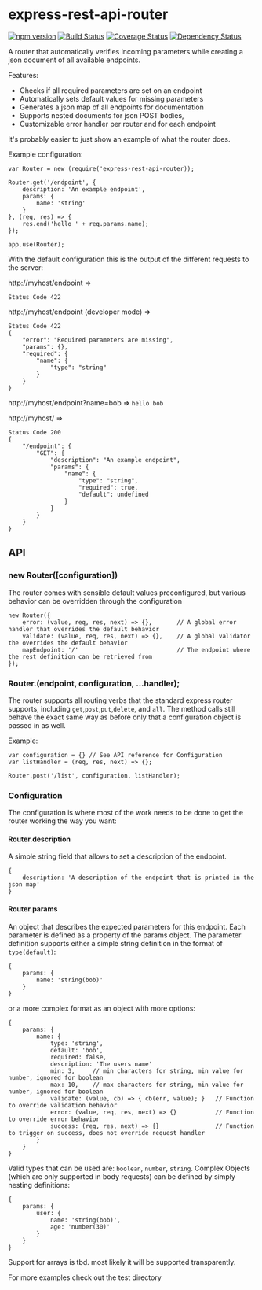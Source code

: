 # express-rest-api-router
[![npm version](https://badge.fury.io/js/elasticsearch-exporter.svg)](http://badge.fury.io/js/elasticsearch-exporter)
[![Build Status](https://travis-ci.org/mallocator/express-rest-api-router.svg?branch=master)](https://travis-ci.org/mallocator/express-rest-api-router)
[![Coverage Status](https://coveralls.io/repos/mallocator/express-rest-api-router/badge.svg?branch=master&service=github)](https://coveralls.io/github/mallocator/express-rest-api-router?branch=master)
[![Dependency Status](https://david-dm.org/mallocator/express-rest-api-router.svg)](https://david-dm.org/mallocator/express-rest-api-router) 

A router that automatically verifies incoming parameters while creating a json document of all available endpoints.

Features:
 * Checks if all required parameters are set on an endpoint
 * Automatically sets default values for missing parameters
 * Generates a json map of all endpoints for documentation 
 * Supports nested documents for json POST bodies,
 * Customizable error handler per router and for each endpoint

It's probably easier to just show an example of what the router does.

Example configuration:

```
var Router = new (require('express-rest-api-router));

Router.get('/endpoint', {
    description: 'An example endpoint',
    params: {
        name: 'string'
    }
}, (req, res) => {
    res.end('hello ' + req.params.name); 
});

app.use(Router);
```

With the default configuration this is the output of the different requests to the server:

http://myhost/endpoint => 
```
Status Code 422
```

http://myhost/endpoint (developer mode) => 
```
Status Code 422 
{ 
    "error": "Required parameters are missing",
    "params": {},
    "required": {
        "name": {
            "type": "string"
        }
    }
}
```

http://myhost/endpoint?name=bob => ```hello bob```

http://myhost/ => 
```
Status Code 200
{
    "/endpoint": {
        "GET": {
            "description": "An example endpoint",
            "params": {
                "name": {
                    "type": "string",
                    "required": true,
                    "default": undefined
                }
            }            
        }
    }
}
```


## API

### new Router([configuration])

The router comes with sensible default values preconfigured, but various behavior can be overridden through the configuration
 
```
new Router({
    error: (value, req, res, next) => {},       // A global error handler that overrides the default behavior
    validate: (value, req, res, next) => {},    // A global validator the overrides the default behavior
    mapEndpoint: '/'                            // The endpoint where the rest definition can be retrieved from
});
```


### Router.<verb>(endpoint, configuration, ...handler);

The router supports all routing verbs that the standard express router supports, including ```get```,```post```,```put```,```delete```, and ```all```.
The method calls still behave the exact same way as before only that a configuration object is passed in as well.

Example: 
```
var configuration = {} // See API reference for Configuration
var listHandler = (req, res, next) => {};

Router.post('/list', configuration, listHandler);
```

### Configuration

The configuration is where most of the work needs to be done to get the router working the way you want:

#### Router.description

A simple string field that allows to set a description of the endpoint.

```
{
    description: 'A description of the endpoint that is printed in the json map'
}
```

#### Router.params

An object that describes the expected parameters for this endpoint. Each parameter is defined as a property of the params object. The parameter definition
supports either a simple string definition in the format of ```type(default)```:
```
{
    params: {
        name: 'string(bob)'
    }
}
```

or a more complex format as an object with more options:
```
{
    params: {
        name: {
            type: 'string',
            default: 'bob',
            required: false,
            description: 'The users name'
            min: 3,     // min characters for string, min value for number, ignored for boolean
            max: 10,    // max characters for string, min value for number, ignored for boolean
            validate: (value, cb) => { cb(err, value); }   // Function to override validation behavior
            error: (value, req, res, next) => {}           // Function to override error behavior
            success: (req, res, next) => {}                // Function to trigger on success, does not override request handler
        }
    }
}
```

Valid types that can be used are: ```boolean```, ```number```, ```string```. Complex Objects (which are only
supported in body requests) can be defined by simply nesting definitions:
```
{
    params: {
        user: {
            name: 'string(bob)',
            age: 'number(30)'
        }
    }
}
```

Support for arrays is tbd. most likely it will be supported transparently.


For more examples check out the test directory
